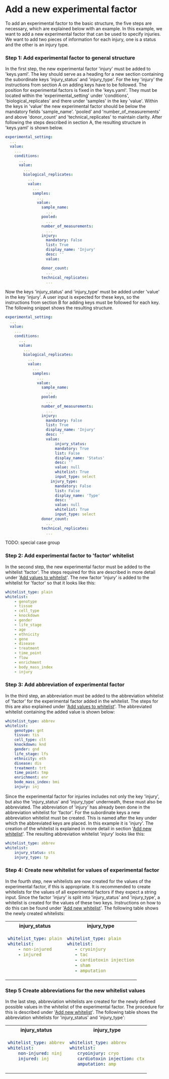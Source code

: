 # Add a new experimental factor

To add an experimental factor to the basic structure, the five steps are necessary, which are explained below with an example. 
In this example, we want to add a new experimental factor that can be used to specify injuries. We want to add two pieces of information for each injury, one is a status and the other is an injury type.

### Step 1: Add experimental factor to general structure

In the first step, the new experimental factor 'injury' must be added to 'keys.yaml'. The key should serve as a heading for a new section containing the subordinate keys 'injury_status' and 'injury_type'.
For the key 'injury' the instructions from section A on adding keys have to be followed. The position for experimental factors is fixed in the 'keys.yaml'. They must be located within the 'experimental_setting' under 'conditions',  'biological_replicates' and there under 'samples' in the key 'value'. Within the keys in 'value' the new experimental factor should be below the mandatory fields 'sample_name'. 'pooled' and 'number_of_measurements' and above 'donor_count' and 'technical_replicates' to maintain clarity. After following the steps described in section A, the resulting structure in 'keys.yaml' is shown below. 

```yaml
experimental_setting:
  ...
  value:
    ...
    conditions:
      ...
      value:
        ...
        biological_replicates:
          ...
          value:
            ...
            samples:
              ...
              value:
                sample_name:
                  ...
                pooled:
                  ...
                number_of_measurements:
                  ...
                injury:
                  mandatory: False
                  list: True
                  display_name: 'Injury'
                  desc: ''
                  value:

                donor_count:
                  ...
                technical_replicates:
                  ...
```

Now the keys 'injury_status' and 'injury_type' must be added under 'value' in the key 'injury'. A user input is expected for these keys, so the instructions from section B for adding keys must be followed for each key. The following snippet shows the resulting structure.

```yaml
experimental_setting:
  ...
  value:
    ...
    conditions:
      ...
      value:
        ...
        biological_replicates:
          ...
          value:
            ...
            samples:
              ...
              value:
                sample_name:
                  ...
                pooled:
                  ...
                number_of_measurements:
                  ...
                injury:
                  mandatory: False
                  list: True
                  display_name: 'Injury'
                  desc: ''
                  value:
                      injury_status:
                      mandatory: True
                      list: False
                      display_name: 'Status'
                      desc: ''
                      value: null
                      whitelist: True
                      input_type: select
                    injury_type:
                      mandatory: False
                      list: False
                      display_name: 'Type'
                      desc: ''
                      value: null
                      whitelist: True
                      input_type: select
                donor_count:
                  ...
                technical_replicates:
                  ...
```

TODO: special case group

### Step 2: Add experimental factor to 'factor' whitelist

In the second step, the new experimental factor must be added to the whitelist 'factor'. The steps required for this are described in more detail under '[Add values to whitelist](add_whitelist_values.md)'. 
The new factor 'injury' is added to the whitelist for 'factor' so that it looks like this:

```yaml
whitelist_type: plain
whitelist:
    - genotype
    - tissue
    - cell_type
    - knockdown
    - gender
    - life_stage
    - age
    - ethnicity
    - gene
    - disease
    - treatment
    - time_point
    - flow
    - enrichment
    - body_mass_index
    - injury
```

### Step 3: Add abbreviation of experimental factor

In the third step, an abbreviation must be added to the abbreviation whitelist of 'factor' for the experimental factor added in the whitelist. The steps for this are also explained under '[Add values to whitelist](add_whitelist_values.md)'. The abbreviated whitelist containing the added value is shown below:

```yaml
whitelist_type: abbrev
whitelist:
    genotype: gnt
    tissue: tis
    cell_type: clt
    knockdown: knd
    gender: gnd
    life_stage: lfs
    ethnicity: eth
    disease: dis
    treatment: trt
    time_point: tmp
    enrichment: enr
    bode_mass_index: bmi
    injury: inj
```

Since the experimental factor for injuries includes not only the key 'injury', but also the 'injury_status' and 'injury_type' underneath, these must also be abbreviated. The abbreviation of 'injury' has already been done in the abbreviation whitelist for 'factor'. For the subordinate keys a new abbreviation whitelist must be created. This is named after the key under which the abbreviated keys are placed. In this example it is 'injury'. The creation of the whitelist is explained in more detail in section '[Add new whitelist](add_whitelist.md)'. The resulting abbreviation whitelist 'injury' looks like this:

```yaml
whitelist_type: abbrev
whitelist:
    injury_status: sts
    injury_type: tp
```

### Step 4: Create new whitelist for values of experimental factor

In the fourth step, new whitelists are now created for the values of the experimental factor, if this is appropriate. It is recommended to create whitelists for the values of all experimental factors if they expect a string input.
Since the factor 'injury' is split into 'injury_status' and 'injury_type', a whitelist is created for the values of these two keys. Instructions on how to do this can be found under '[Add new whitelist](add_whitelist.md)'. The following table shows the newly created whitelists:

<table>
<tr>
<th>
injury_status
</th>
<th>
injury_type
</th>
</tr>
<tr valign="top">
<td> 
<div>

```yaml
whitelist_type: plain
whitelist:
    - non-injured
    - injured
```

</div>
</td> 
<td> 
<div>

 ```yaml
whitelist_type: plain
whitelist:
    - cryoinjury
    - tac
    - cardiotoxin injection
    - sham
    - amputation
```

</div>
</td>
</tr>
</table>

### Step 5 Create abbreviations for the new whitelist values

In the last step, abbreviation whitelists are created for the newly defined possible values in the whitelist of the experimental factor. The procedure for this is described under '[Add new whitelist](add_whitelist.md)'. The following table shows the abbreviation whitelists for 'injury_status' and 'injury_type':

<table>
<tr>
<th>
injury_status
</th>
<th>
injury_type
</th>
</tr>
<tr valign="top">
<td> 
<div>

```yaml
whitelist_type: abbrev
whitelist:
    non-injured: ninj
    injured: inj
```

</div>
</td> 
<td> 
<div>

 ```yaml
whitelist_type: abbrev
whitelist:
    cryoinjury: cryo
    cardiotoxin injection: ctx
    amputation: amp
```

</div>
</td>
</tr>
</table>
